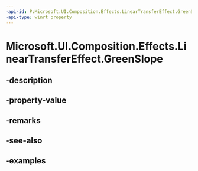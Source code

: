 ```yaml
---
-api-id: P:Microsoft.UI.Composition.Effects.LinearTransferEffect.GreenSlope
-api-type: winrt property
---
```


# Microsoft.UI.Composition.Effects.LinearTransferEffect.GreenSlope

<!--
public float GreenSlope { get; set; }
-->


## -description

## -property-value

## -remarks

## -see-also

## -examples



